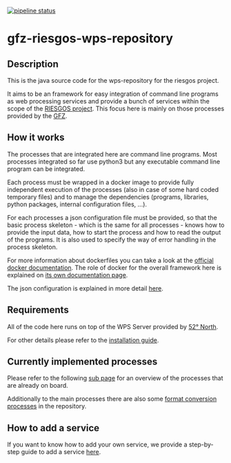 [![pipeline status](https://gitext.gfz-potsdam.de/riesgos/gfz-riesgos-wps-repository/badges/master/pipeline.svg)](https://gitext.gfz-potsdam.de/riesgos/gfz-riesgos-wps-repository/commits/master)

# gfz-riesgos-wps-repository

## Description

This is the java source code for the wps-repository for the riesgos project.

It aims to be an framework for easy integration of command line programs
as web processing services and provide a bunch of services within the scope
of the [RIESGOS project](http://www.riesgos.de/en/). This focus here is
mainly on those processes provided by the [GFZ](https://www.gfz-potsdam.de/en/home/).

## How it works

The processes that are integrated here are command line programs.
Most processes integrated so far use python3 but any executable command line
program can be integrated.

Each process must be wrapped in a docker image to provide fully independent
execution of the processes (also in case of some hard coded temporary files)
and to manage the dependencies (programs, libraries, python packages,
internal configuration files, ...).

For each processes a json configuration file must be provided, so that
the basic process skeleton - which is the same for all processes - 
knows how to provide the input data, how to
start the process and how to read the output of the programs. It is
also used to specify the way of error handling in the process skeleton.

For more information about dockerfiles you can take a look at
the [official docker documentation](https://docs.docker.com/engine/reference/builder/).
The role of docker for the overall framework here is explained on [its
own documentation page](doc/RoleOfDocker.md).

The json configuration is explained in more detail
[here](doc/JsonConfigurationExplaned.md).

## Requirements
All of the code here runs on top of the WPS Server provided by
[52° North](https://github.com/52North/WPS).

For other details please refer to the [installation guide](doc/Installationguide.md).


## Currently implemented processes

Please refer to the following [sub page](doc/IncludedProcesses.md)
for an overview of the
processes that are already on board.

Additionally to the main processes there are also some [format conversion
processes](doc/FormatConversionProcesses.md) in the repository.


## How to add a service

If you want to know how to add your own service, we provide a
step-by-step guide to add a service [here](doc/HowToAddOwnProcess.md).